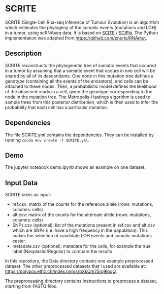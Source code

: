 # SCRITE

SCRITE (Single-Cell Rna-seq Inference of Tumour Evolution) is an algorithm which estimates the phylogeny of the somatic events (mutations and LOH) in a tumor, using scRNAseq data. 
It is based on [SCITE](https://genomebiology.biomedcentral.com/articles/10.1186/s13059-016-0936-x) / [SCIPhi](https://www.nature.com/articles/s41467-018-07627-7). The Python implementation was adapted from https://github.com/znorio/RNAmut.

## Description

SCRITE reconstructs the phylogenetic tree of somatic events that occured in a tumor by assuming that a somatic event that occurs in one cell will be shared by all of its descendants. One node in this mutation tree defines a genotype (containing all the events of the ancestors), and cells can be attached to these nodes. Then, a probabilistic model defines the likelihood of the observed reads in a cell, given the genotype corresponding to the node in the mutation tree. The Metropolis-Hastings algorithm is used to sample trees from this posterior distribution, which is then used to infer the probability that each cell has a particular mutation.


## Dependencies

The file SCRITE.yml contains the dependencies. They can be installed by running `conda env create -f SCRITE.yml`.

## Demo

The jupyter notebook demo.ipynb shows an example on one dataset.

## Input Data

SCRITE takes as input:
* ref.csv: matrix of the counts for the reference allele (rows: mutations, columns: cells)
* alt.csv: matrix of the counts for the alternate allele (rows: mutations, columns: cells)
* SNPs.csv (optional): list of the mutations present in ref.csv and alt.csv which are SNPs (i.e. have a high frequency in the population). This makes the selection of candidate LOH events and somatic mutations easier.
* metadata.csv (optional): metadata for the cells, for example the true label (Neoplastic/Regular) to compare the results

In this repository, the Data directory contains one example preprocessed dataset. The other preprocessed datasets that I used are available at: https://polybox.ethz.ch/index.php/s/bXkQIh25rq9lqgQ.

The preprocessing directory contains instructions to preprocess a dataset, starting from FASTQ files.
